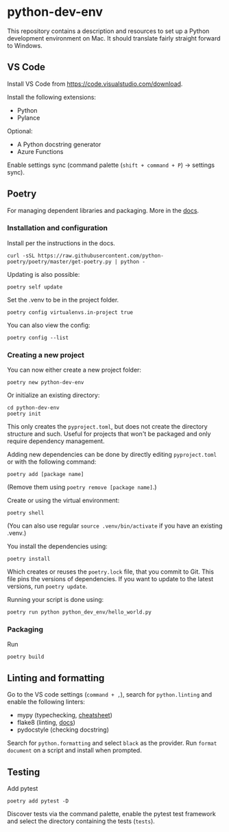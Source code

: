 # python-dev-env
This repository contains a description and resources to set up a Python development environment on Mac. It should translate fairly straight forward to Windows.

## VS Code
Install VS Code from https://code.visualstudio.com/download.

Install the following extensions:
- Python
- Pylance

Optional:
- A Python docstring generator
- Azure Functions

Enable settings sync (command palette (`shift + command + P`) &#8594; settings sync).

## Poetry
For managing dependent libraries and packaging. More in the [docs](https://python-poetry.org/docs/).

### Installation and configuration
Install per the instructions in the docs.

```
curl -sSL https://raw.githubusercontent.com/python-poetry/poetry/master/get-poetry.py | python -
```

Updating is also possible:
```
poetry self update
```

Set the .venv to be in the project folder.
```
poetry config virtualenvs.in-project true
```

You can also view the config:
```
poetry config --list
```


### Creating a new project
You can now either create a new project folder:
```
poetry new python-dev-env
```

Or initialize an existing directory:
```
cd python-dev-env
poetry init
```
This only creates the `pyproject.toml`, but does not create the directory structure and such. Useful for projects that won't be packaged and only require dependency management.

Adding new dependencies can be done by directly editing `pyproject.toml` or with the following command:
```
poetry add [package name]
```

(Remove them using `poetry remove [package name]`.)

Create or using the virtual environment:
```
poetry shell
```
(You can also use regular `source .venv/bin/activate` if you have an existing .venv.)

You install the dependencies using:
```
poetry install
```

Which creates or reuses the `poetry.lock` file, that you commit to Git. This file pins the versions of dependencies. If you want to update to the latest versions, run `poetry update`.

Running your script is done using:
```
poetry run python python_dev_env/hello_world.py
```

### Packaging
Run
```
poetry build
```

## Linting and formatting

Go to the VS code settings (`command + ,`), search for `python.linting` and enable the following linters:
- mypy (typechecking, [cheatsheet](https://mypy.readthedocs.io/en/stable/cheat_sheet_py3.html))
- flake8 (linting, [docs](https://flake8.pycqa.org/en/latest/user/index.html))
- pydocstyle (checking docstring)

Search for `python.formatting` and select `black` as the provider. Run `format document` on a script and install when prompted.

## Testing

Add pytest

```
poetry add pytest -D
```

Discover tests via the command palette, enable the pytest test framework and select the directory containing the tests (`tests`).